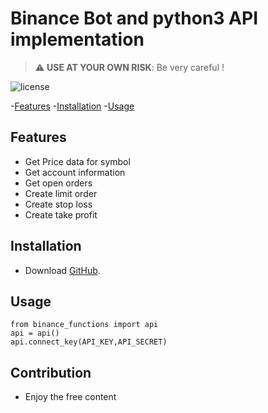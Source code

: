 Binance Bot and python3 API implementation
===
> :warning: **USE AT YOUR OWN RISK**: Be very careful !

![license](https://img.shields.io/badge/license-MIT-blue.svg)

-[Features](#Features) 
-[Installation](#Installation) 
-[Usage](#Usage)


Features
--------

- Get Price data for symbol
- Get account information
- Get open orders
- Create limit order
- Create stop loss
- Create take profit



Installation
------------

- Download [GitHub](https://github.com/hugodemenez/BinanceBot/archive/refs/heads/main.zip).
  

Usage
-----
```
from binance_functions import api
api = api()
api.connect_key(API_KEY,API_SECRET)
```

Contribution
------------

- Enjoy the free content
